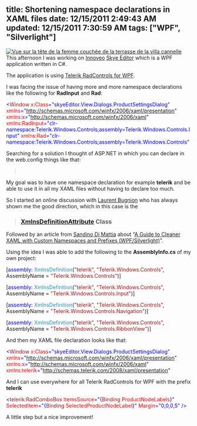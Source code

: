 title: Shortening namespace declarations in XAML files
date: 12/15/2011 2:49:43 AM
updated: 12/15/2011 7:30:59 AM
tags: ["WPF", "Silverlight"]
---
[![Vue sur la tête de la femme couchée de la terrasse de la villa cannelle](http://farm6.staticflickr.com/5190/5563773074_38938ee129_m.jpg)](http://www.flickr.com/photos/laurentkempe/5563773074/ "Vue sur la tête de la femme couchée de la terrasse de la villa cannelle by Laurent Kempé, on Flickr")This afternoon I was working on [Innoveo](http://www.innoveo.com/) [Skye Editor](http://www.innoveo.com/SoftwareSolution.aspx) which is a WPF application written in C#. 

The application is using [Telerik RadControls for WPF](http://www.telerik.com/products/wpf.aspx). 

I was facing the issue of having more and more namespace declarations like the following for **RadInput** and **Rad**:

<span style="color: blue"><</span><span style="color: #a31515">Window </span><span style="color: red">x</span><span style="color: blue">:</span><span style="color: red">Class</span><span style="color: blue">="skyeEditor.View.Dialogs.ProductSettingsDialog"
        </span><span style="color: red">xmlns</span><span style="color: blue">="http://schemas.microsoft.com/winfx/2006/xaml/presentation"
        </span><span style="color: red">xmlns</span><span style="color: blue">:</span><span style="color: red">x</span><span style="color: blue">="http://schemas.microsoft.com/winfx/2006/xaml"
        </span><span style="color: red">xmlns</span><span style="color: blue">:</span><span style="color: red">RadInput</span><span style="color: blue">="clr-namespace:Telerik.Windows.Controls;assembly=Telerik.Windows.Controls.Input"
        </span><span style="color: red">xmlns</span><span style="color: blue">:</span><span style="color: red">Rad</span><span style="color: blue">="clr-namespace:Telerik.Windows.Controls;assembly=Telerik.Windows.Controls"
</span>

Searching for a solution I thought of ASP.NET in which you can declare in the web.config things like that:

> <pages pageBaseType="System.Web.Mvc.WebViewPage">
>   <namespaces>
>     <add namespace="MyNamespace" />

My goal was to have one namespace declaration for example **telerik** and be able to use it in all my XAML files without having to declare too much. 

So I started an online discussion with [Laurent Bugnion](http://www.galasoft.ch/intro_en.html) who has always shown me the good direction, which in this case is the 

> ### [XmlnsDefinitionAttribute](http://msdn.microsoft.com/en-us/library/system.windows.markup.xmlnsdefinitionattribute.aspx) Class

Followed by an article from [Sandino Di Mattia](http://blog.sandrinodimattia.net/) about “[A Guide to Cleaner XAML with Custom Namespaces and Prefixes (WPF/Silverlight)](http://www.codeproject.com/KB/silverlight/xaml_custom_namespaces.aspx?adcid=2499&azid=85&PageFlow=FixedWidth)”.

Using the idea I was able to add the following to the **AssemblyInfo.cs** of my own project:

[<span style="color: blue">assembly</span>: <span style="color: #2b91af">XmlnsDefinition</span>(<span style="color: #a31515">"telerik"</span>,
                           <span style="color: #a31515">"Telerik.Windows.Controls"</span>,
                           AssemblyName = <span style="color: #a31515">"Telerik.Windows.Controls"</span>)]

[<span style="color: blue">assembly</span>: <span style="color: #2b91af">XmlnsDefinition</span>(<span style="color: #a31515">"telerik"</span>,
                           <span style="color: #a31515">"Telerik.Windows.Controls"</span>,
                           AssemblyName = <span style="color: #a31515">"Telerik.Windows.Controls.Input"</span>)]

[<span style="color: blue">assembly</span>: <span style="color: #2b91af">XmlnsDefinition</span>(<span style="color: #a31515">"telerik"</span>,
                           <span style="color: #a31515">"Telerik.Windows.Controls"</span>,
                           AssemblyName = <span style="color: #a31515">"Telerik.Windows.Controls.Navigation"</span>)]

[<span style="color: blue">assembly</span>: <span style="color: #2b91af">XmlnsDefinition</span>(<span style="color: #a31515">"telerik"</span>,
                           <span style="color: #a31515">"Telerik.Windows.Controls"</span>,
                           AssemblyName = <span style="color: #a31515">"Telerik.Windows.Controls.RibbonView"</span>)]

And then my XAML file declaration looks like that:

<span style="color: blue"><</span><span style="color: #a31515">Window </span><span style="color: red">x</span><span style="color: blue">:</span><span style="color: red">Class</span><span style="color: blue">="skyeEditor.View.Dialogs.ProductSettingsDialog"
        </span><span style="color: red">xmlns</span><span style="color: blue">="http://schemas.microsoft.com/winfx/2006/xaml/presentation"
        </span><span style="color: red">xmlns</span><span style="color: blue">:</span><span style="color: red">x</span><span style="color: blue">="http://schemas.microsoft.com/winfx/2006/xaml"
        </span><span style="color: red">xmlns</span><span style="color: blue">:</span><span style="color: red">telerik</span><span style="color: blue">="http://schemas.telerik.com/2008/xaml/presentation"
</span>

And I can use everywhere for all Telerik RadControls for WPF with the prefix **telerik** 

<span style="color: blue"><</span><span style="color: #a31515">telerik</span><span style="color: blue">:</span><span style="color: #a31515">RadComboBox </span><span style="color: red">ItemsSource</span><span style="color: blue">="{</span><span style="color: #a31515">Binding </span><span style="color: red">ProductNodeLabels</span><span style="color: blue">}"
                        </span><span style="color: red">SelectedItem</span><span style="color: blue">="{</span><span style="color: #a31515">Binding </span><span style="color: red">SelectedProductNodeLabel</span><span style="color: blue">}"
                        </span><span style="color: red">Margin</span><span style="color: blue">="0,0,0,5" />
</span>

A little step but a nice improvement!

